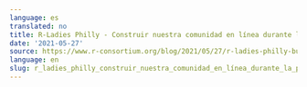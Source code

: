 ```yaml
---
language: es
translated: no
title: R-Ladies Philly - Construir nuestra comunidad en línea durante la pandemia
date: '2021-05-27'
source: https://www.r-consortium.org/blog/2021/05/27/r-ladies-philly-building-our-online-community-during-the-pandemic
language: en
slug: r_ladies_philly_construir_nuestra_comunidad_en_línea_durante_la_pandemia
---
```




